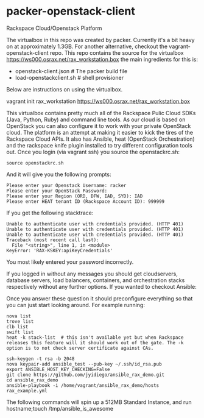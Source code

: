 packer-openstack-client
========================

Rackspace Cloud/Openstack Platform

The virtualbox in this repo was created by packer. Currently it's a bit heavy on at approximately 1.3GB. For another alternative, checkout the vagrant-openstack-client repo. This repo contains the source for the virtualbox https://ws000.osrax.net/rax_workstation.box the main ingredients for this is:

 - openstack-client.json # The packer build file
 - load-openstackclient.sh # shell provisioner

Below are instructions on using the virtualbox.

vagrant init rax_workstation https://ws000.osrax.net/rax_workstation.box

This virtualbox contains pretty much all of the Rackspace Pulic Cloud SDKs (Java, Python, Ruby) and command line tools. As our cloud is based on OpenStack you can also configure it to work with your private OpenStack cloud. The platform is an attempt at making it easier to kick the tires of the Rackspace Cloud APIs. It also has Ansible, heat (OpenStack Orchestration) and the rackspace knife plugin installed to try different configuration tools out. Once you login (via vagrant ssh) you source the openstackrc.sh:

```
source openstackrc.sh
```

And it will give you the following prompts:
```
Please enter your Openstack Username: racker
Please enter your OpenStack Password: 
Please enter your Region (ORD, DFW, IAD, SYD): IAD
Please enter HEAT tenant ID (Rackspace Account ID): 999999
```

If you get the following stacktrace:
```
Unable to authenticate user with credentials provided. (HTTP 401)
Unable to authenticate user with credentials provided. (HTTP 401)
Unable to authenticate user with credentials provided. (HTTP 401)
Traceback (most recent call last):
  File "<string>", line 1, in <module>
KeyError: 'RAX-KSKEY:apiKeyCredentials'
```


You most likely entered your password incorrectly.

If you logged in without any messages you should get cloudservers, database servers, load balancers, containers, and orchestration stacks respectively without any further options. If you wanted to checkout Ansible:

Once you answer these question it should preconfigure everything so that you can just start looking around. For example running:


```
nova list
trove list
clb list
swift list
heat -k stack-list  # this isn't available yet but when Rackspace releases this feature will it should work out of the gate. The -k option is to not check server certificate against CAs.
```


```
ssh-keygen -t rsa -b 2048
nova keypair-add ansible_test --pub-key ~/.ssh/id_rsa.pub
export ANSIBLE_HOST_KEY_CHECKING=False
git clone https://github.com/jyidiego/ansible_rax_demo.git
cd ansible_rax_demo
ansible-playbook -i /home/vagrant/ansible_rax_demo/hosts  rax_example.yml
```

The following commands will spin up a 512MB Standard Instance, and run hostname;touch /tmp/ansible_is_awesome

